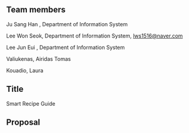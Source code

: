 ## Team members

Ju Sang Han , Department of Information System

Lee Won Seok, Department of Information System, lws1516@naver.com

Lee Jun Eui , Department of Information System

Valiukenas, Airidas Tomas

Kouadio, Laura

## Title
Smart Recipe Guide

## Proposal

